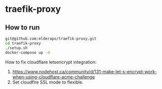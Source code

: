 # traefik-proxy

## How to run

```bash
git@github.com:elderapo/traefik-proxy.git
cd traefik-proxy
./setup.sh
docker-compose up -d
```

How to fix cloudflare letsencrypt integration:

1. https://www.nodehost.ca/community/d/131-make-let-s-encrypt-work-when-using-cloudflare-acme-challenge
2. Set cloudflre SSL mode to flexible.
